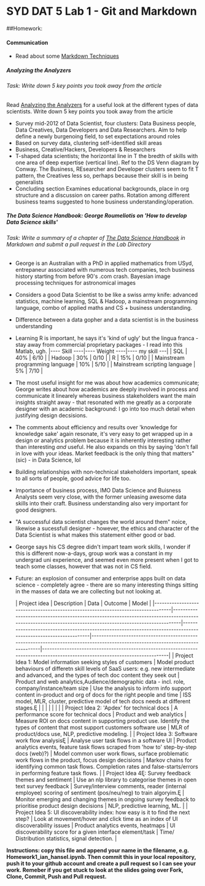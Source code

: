 # SYD DAT 5 Lab 1 - Git and Markdown

##Homework:

#### Communication
* Read about some [Markdown Techniques](http://daringfireball.net/projects/markdown/syntax)
##### Analyzing the Analyzers
###### Task: Write down 5 key points you took away from the article
Read [Analyzing the Analyzers](http://cdn.oreillystatic.com/oreilly/radarreport/0636920029014/Analyzing_the_Analyzers.pdf) for a useful look at the different types of data scientists. Write down 5 key points you took away from the article
* Survey mid-2012 of Data Scientist, four clusters: Data Business people, Data Creatives, Data Developers and Data Researchers. Aim to help define a newly burgenoing field, to set expectations around roles 
* Based on survey data, clustering self-identified skill areas
* Business, Creative/Hackers, Developers & Researchers
* T-shaped data scientists; the horizontal line in T the bredth of skills with one area of deep expertise (vertical line). Ref to the DS Venn diagram by Conway. The Business, REsearcher and Developer clusters seem to fit T pattern, the Creatives less so, perhaps because their skill is in being generalists
* Concluding section Examines educational backgrounds, place in org structure and a discussion on career paths. Rotation among different business teams suggested to hone business understanding/operation.

##### The Data Science Handbook: George Roumeliotis on 'How to develop Data Science skills'
###### Task: Write a summary of a chapter of [The Data Science Handbook](http://www.thedatasciencehandbook.com/) in Markdown and submit a pull request in the Lab Directory
* George is an Australian with a PhD in applied mathematics from USyd, entrepaneur associated with numerous tech companies, tech business history starting from before 90's .com crash. Bayesian image processing techniques for astronomical images
* Considers a good Data Scientist to be like a swiss army knife: advanced statistics, machine learning, SQL & Hadoop,
a mainstream programming language, combo of applied maths and CS + business understanding. 
* Difference between a data gopher and a data scientist is in the business understanding
* Learning R is important, he says it's 'kind of ugly' but the lingua franca - stay away from commercial proprietary packages - I read into this Matlab, ugh. 
|---- Skill ----|---- Weight ----|---- my skill ---|
| SQL | 40% | 6/10 |
| Hadoop | 30% | 0/10 |
| R | 15% | 0/10 |
| Mainstream programming language | 10% | 5/10 |
| Mainstream scripting language | 5% | 7/10 |
* The most useful insight for me was about how academics communicate; George writes about how academics are deeply involved in process and communicate it linearely whereas business stakeholders want the main insights straight away - that resonated with me greatly as a corporate designer with an academic background: I go into too much detail when justifying design decsisions. 
* The comments about efficiency and results over 'knowledge for knowledge sake' again resonate, it's very easy to get wrapped up in a design or analytics problem because it is inherently interesting rather than interesting *and* useful. He also expands on this by saying 'don't fall in love with your ideas. Market feedback is the only thing that matters" (sic) - in Data Science, lol 
* Building relationships with non-technical stakeholders important, speak to all sorts of people, good advice for life too.
* Importance of business process, IMO Data Science and Buisness Analysts seem very close, with the former unleasing awesome data skills into their craft. Business understanding also very important for good designers. 
* "A successful data scientist changes the world around them" noice, likewise a sucessfull designer - however, the ethics and character of the Data Scientist is what makes this statement either good or bad.
* George says his CS degree didn't impart team work skills, I wonder if this is different now-a-days, group work was a constant in my undergrad uni experience, and seemed even more present when I got to teach some classes, however that was not in CS field. 
* Future: an explosion of consumer and enterprise apps built on data science - completely agree - there are so many interesting things sitting in the masses of data we are collecting but not looking at.

    
    | Project idea                                                                    | Description                                                                                                                                           | Data                                                                                                         | Outcome                                                                                                                       | Model                                                                                                                       |
|---------------------------------------------------------------------------------|-------------------------------------------------------------------------------------------------------------------------------------------------------|--------------------------------------------------------------------------------------------------------------|-------------------------------------------------------------------------------------------------------------------------------|-----------------------------------------------------------------------------------------------------------------------------|
| Project Idea 1: Model information seeking styles of customers                   | Model product behaviours of differetn skill levels of SaaS users: e.g. new intermediate and advanced, and the types of tech doc content they seek out | Product and web analytics,Audience/demographic data - incl. role, company/instance/team size                 | Use the analysis to inform info support content in-product and org of docs for the right people and time                      | ISS model, MLR, cluster, predictive model of tech docs needs at different stages.Ę                                          |
|                                                                                 |                                                                                                                                                       |                                                                                                              |                                                                                                                               |                                                                                                                             |
| Project Idea 2: 'Apdex' for technical docs                                      | A performance score for technical docs                                                                                                                | Product and web analytics                                                                                    | Measure ROI on docs content in supporting product use. Identify the types of content that most support customers software use | MLR of product/docs use, NLP, predictive modeling.                                                                          |
| Project Idea 3: Software work flow analysisĘ                                    | Analyse user task flows in a software UI                                                                                                              | Product analytics events, feature task flows scraped from 'how to' step-by-step docs (web)?)                 | Model common user work flows, surface problematic work flows in the product, focus design decisions                           | Markov chains for identifying common task flows. Completion rates and false-starts/errors in performing feature task flows. |
| Project Idea 4Ę: Survey feedback themes and sentiment                           | Use an nlp library to categorise themes in open text survey feedback                                                                                  | Survey/interview comments, reader (internal employee) scoring of sentiment (pos/neu/neg) to train algoryim.Ę | Monitor emerging and changing themes in ongoing survey feedback to prioritise product design decisions                        | NLP, predictive learning, ML.                                                                                               |
| Project Idea 5: UI discoverability index: how easy is it to find the next step? | Look at movement/hover and click time as an index of UI discoverability issues                                                                        | Product analytics events, heatmaps                                                                           | UI discoverability score for a given interface element/task                                                                   | Time/ Distribution statistics, signal detection.                                                                            |
        

**Instructions: copy this file and append your name in the filename, e.g. Homework1_ian_hansel.ipynb.
Then commit this in your local repository, push it to your github account and create a pull request so I can see your work. Remeber if you get stuck to look at the slides going over Fork, Clone, Commit, Push and Pull request.**